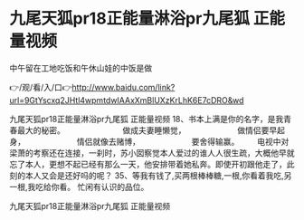 # 九尾天狐pr18正能量淋浴pr九尾狐 正能量视频
中午留在工地吃饭和午休山娃的中饭是做

👉/观/看/入/口👉http://www.baidu.com/link?url=9GtYscxq2JHtl4wpmtdwIAAxXmBlUXzKrLhK6E7cDRO&wd

九尾天狐pr18正能量淋浴pr九尾狐 正能量视频	18、书本上满是你的名字，是我青春最大的秘密。
　　　　　　　做成夫妻睡懒觉，　　　　　　　做情侣要早起身，　　　　　　　情侣就像去赌博，　　　　　　　要舍得输赢。
　　电视中对梁萧的考察还在连接，一刹时，苏小囡察觉本人爱过的谁人人很生疏，大概他早就忘了本人，更想不起已经有那么一天，他安排带着她私奔。即使开初跟他走了，此刻的本人又会是还好吗的呢？
	35、等我有钱了,买两根棒棒糖,一根,你看着我吃,另一根,我吃给你看。
忙闲有认识的品位。

九尾天狐pr18正能量淋浴pr九尾狐 正能量视频
